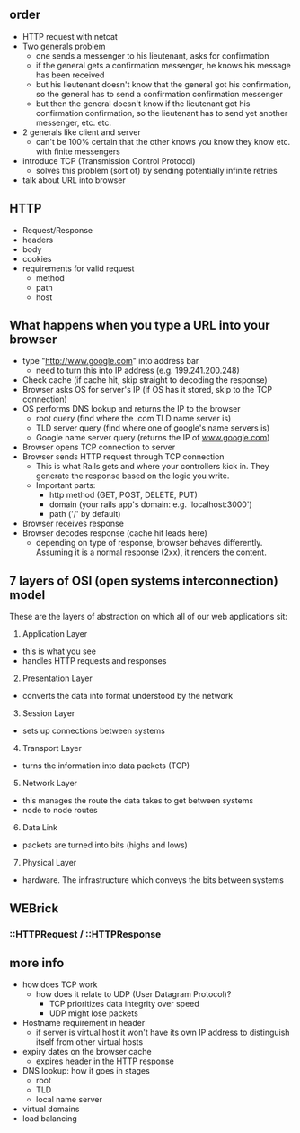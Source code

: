 ## order
- HTTP request with netcat
- Two generals problem
  - one sends a messenger to his lieutenant, asks for confirmation
  - if the general gets a confirmation messenger, he knows his message has been
  received
  - but his lieutenant doesn't know that the general got his confirmation, so the
  general has to send a confirmation confirmation messenger
  - but then the general doesn't know if the lieutenant got his confirmation confirmation,
  so the lieutenant has to send yet another messenger, etc. etc.
- 2 generals like client and server
  - can't be 100% certain that the other knows you know they know etc. with finite messengers
- introduce TCP (Transmission Control Protocol)
  - solves this problem (sort of) by sending potentially infinite retries
- talk about URL into browser

## HTTP
- Request/Response
- headers
- body
- cookies
- requirements for valid request
  - method
  - path
  - host

## What happens when you type a URL into your browser
- type "http://www.google.com" into address bar
  - need to turn this into IP address (e.g. 199.241.200.248)
- Check cache (if cache hit, skip straight to decoding the response)
- Browser asks OS for server's IP (if OS has it stored, skip to the TCP connection)
- OS performs DNS lookup and returns the IP to the browser
  - root query (find where the .com TLD name server is)
  - TLD server query (find where one of google's name servers is)
  - Google name server query (returns the IP of www.google.com)
- Browser opens TCP connection to server
- Browser sends HTTP request through TCP connection
  - This is what Rails gets and where your controllers kick in. They
  generate the response based on the logic you write.
  - Important parts:
    - http method (GET, POST, DELETE, PUT)
    - domain (your rails app's domain: e.g. 'localhost:3000')
    - path ('/' by default)
- Browser receives response
- Browser decodes response (cache hit leads here)
  - depending on type of response, browser behaves differently. Assuming
  it is a normal response (2xx), it renders the content.

## 7 layers of OSI (open systems interconnection) model
These are the layers of abstraction on which all of our web applications sit:
1. Application Layer
  - this is what you see
  - handles HTTP requests and responses
2. Presentation Layer
  - converts the data into format understood by the network
3. Session Layer
  - sets up connections between systems
4. Transport Layer
  - turns the information into data packets (TCP)
5. Network Layer
  - this manages the route the data takes to get between systems
  - node to node routes
6. Data Link
  - packets are turned into bits (highs and lows)
7. Physical Layer
  - hardware. The infrastructure which conveys the bits between systems


## WEBrick

### ::HTTPRequest / ::HTTPResponse

## more info
- how does TCP work
  - how does it relate to UDP (User Datagram Protocol)?
    - TCP prioritizes data integrity over speed
    - UDP might lose packets
- Hostname requirement in header
  - if server is virtual host it won't have its own IP address to distinguish itself
  from other virtual hosts
- expiry dates on the browser cache
  - expires header in the HTTP response
- DNS lookup: how it goes in stages
  - root
  - TLD
  - local name server
- virtual domains
- load balancing
